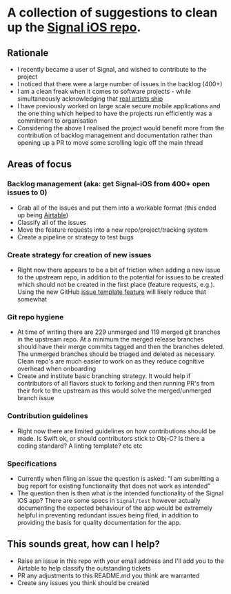 # A collection of suggestions to clean up the [Signal iOS repo](https://github.com/signalapp/Signal-iOS).

## Rationale
* I recently became a user of Signal, and wished to contribute to the project
* I noticed that there were a large number of issues in the backlog (400+)
* I am a clean freak when it comes to software projects - while simultaneously acknowledging that [real artists ship](https://www.folklore.org/StoryView.py?story=Real_Artists_Ship.txt)
* I have previously worked on large scale secure mobile applications and the one thing which helped to have the projects run efficiently was a commitment to organisation
* Considering the above I realised the project would benefit more from the contribution of backlog management and documentation rather than opening up a PR to move some scrolling logic off the main thread

## Areas of focus
### Backlog management (aka: get Signal-iOS from 400+ open issues to 0)
* Grab all of the issues and put them into a workable format (this ended up being [Airtable](https://airtable.com/shrMaRrnrQCzxoNs8))
* Classify all of the issues 
* Move the feature requests into a new repo/project/tracking system
* Create a pipeline or strategy to test bugs

### Create strategy for creation of new issues
* Right now there appears to be a bit of friction when adding a new issue to the upstream repo, in addition to the potential for issues to be created which should not be created in the first place (feature requests, e.g.).  Using the new GitHub [issue template feature](https://help.github.com/en/articles/about-issue-and-pull-request-templates#issue-templates) will likely reduce that somewhat

### Git repo hygiene
* At time of writing there are 229 unmerged and 119 merged git branches in the upstream repo.  At a minimum the merged release branches should have their merge commits tagged and then the branches deleted.  The unmerged branches should be triaged and deleted as necessary.  Clean repo's are much easier to work on as they reduce cognitive overhead when onboarding
* Create and institute basic branching strategy.  It would help if contributors of all flavors stuck to forking and then running PR's from their fork to the upstream as this would solve the merged/unmerged branch issue

### Contribution guidelines
* Right now there are limited guidelines on how contributions should be made.  Is Swift ok, or should contributors stick to Obj-C?  Is there a coding standard?  A linting template?  etc etc

### Specifications
* Currently when filing an issue the question is asked: "I am submitting a bug report for existing functionality that does not work as intended"
* The question then is then what _is_ the intended functionality of the Signal iOS app?  There are some specs in `Signal/test` however actually documenting the expected behaviour of the app would be extremely helpful in preventing redundant issues being filed, in addition to providing the basis for quality documentation for the app.

## This sounds great, how can I help?
* Raise an issue in this repo with your email address and I'll add you to the Airtable to help classify the outstanding tickets
* PR any adjustments to this README.md you think are warranted
* Create any issues you think should be created
